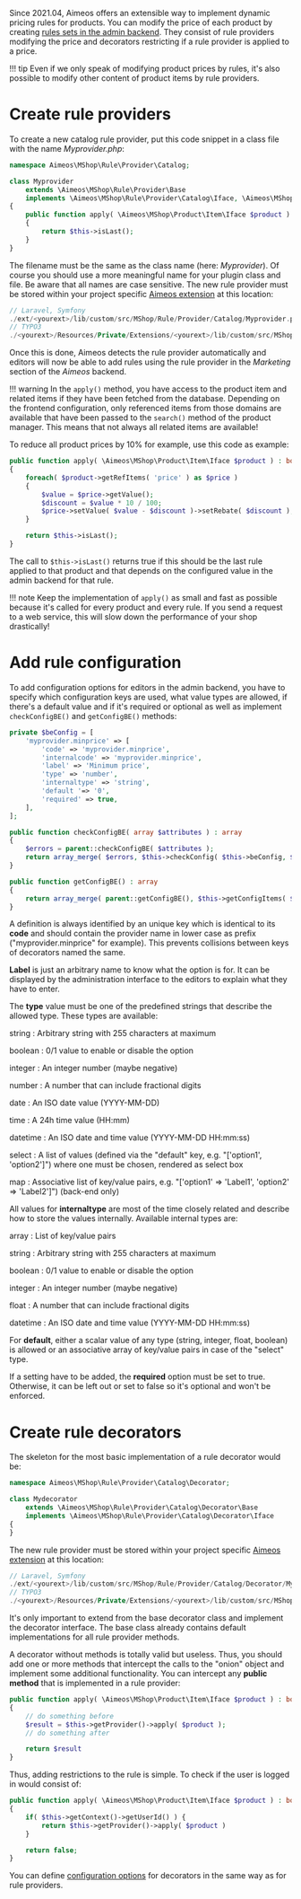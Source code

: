 Since 2021.04, Aimeos offers an extensible way to implement dynamic pricing rules for products. You can modify the price of each product by creating [rules sets in the admin backend](../manual/rules.md). They consist of rule providers modifying the price and decorators restricting if a rule provider is applied to a price.

!!! tip
    Even if we only speak of modifying product prices by rules, it's also possible to modify other content of product items by rule providers.

# Create rule providers

To create a new catalog rule provider, put this code snippet in a class file with the name *Myprovider.php*:

```php
namespace Aimeos\MShop\Rule\Provider\Catalog;

class Myprovider
	extends \Aimeos\MShop\Rule\Provider\Base
	implements \Aimeos\MShop\Rule\Provider\Catalog\Iface, \Aimeos\MShop\Rule\Provider\Factory\Iface
{
	public function apply( \Aimeos\MShop\Product\Item\Iface $product ) : bool
    {
        return $this->isLast();
    }
}
```

The filename must be the same as the class name (here: *Myprovider*). Of course you should use a more meaningful name for your plugin class and file. Be aware that all names are case sensitive. The new rule provider must be stored within your project specific [Aimeos extension](../developer/extensions.md) at this location:

```php
// Laravel, Symfony
./ext/<yourext>/lib/custom/src/MShop/Rule/Provider/Catalog/Myprovider.php
// TYPO3
./<yourext>/Resources/Private/Extensions/<yourext>/lib/custom/src/MShop/Rule/Provider/Catalog/Myprovider.php
```

Once this is done, Aimeos detects the rule provider automatically and editors will now be able to add rules using the rule provider in the *Marketing* section of the *Aimeos* backend.

!!! warning
    In the `apply()` method, you have access to the product item and related items if they have been fetched from the database. Depending on the frontend configuration, only referenced items from those domains are available that have been passed to the `search()` method of the product manager. This means that not always all related items are available!

To reduce all product prices by 10% for example, use this code as example:

```php
public function apply( \Aimeos\MShop\Product\Item\Iface $product ) : bool
{
	foreach( $product->getRefItems( 'price' ) as $price )
	{
		$value = $price->getValue();
		$discount = $value * 10 / 100;
		$price->setValue( $value - $discount )->setRebate( $discount );
	}

	return $this->isLast();
}
```

The call to `$this->isLast()` returns true if this should be the last rule applied to that product and that depends on the configured value in the admin backend for that rule.

!!! note
    Keep the implementation of `apply()` as small and fast as possible because it's called for every product and every rule. If you send a request to a web service, this will slow down the performance of your shop drastically!

# Add rule configuration

To add configuration options for editors in the admin backend, you have to specify which configuration keys are used, what value types are allowed, if there's a default value and if it's required or optional as well as implement `checkConfigBE()` and `getConfigBE()` methods:

```php
private $beConfig = [
    'myprovider.minprice' => [
        'code' => 'myprovider.minprice',
        'internalcode' => 'myprovider.minprice',
        'label' => 'Minimum price',
        'type' => 'number',
        'internaltype' => 'string',
        'default '=> '0',
        'required' => true,
    ],
];

public function checkConfigBE( array $attributes ) : array
{
	$errors = parent::checkConfigBE( $attributes );
	return array_merge( $errors, $this->checkConfig( $this->beConfig, $attributes ) );
}

public function getConfigBE() : array
{
	return array_merge( parent::getConfigBE(), $this->getConfigItems( $this->beConfig ) );
}
```

A definition is always identified by an unique key which is identical to its **code** and should contain the provider name in lower case as prefix ("myprovider.minprice" for example). This prevents collisions between keys of decorators named the same.

**Label** is just an arbitrary name to know what the option is for. It can be displayed by the administration interface to the editors to explain what they have to enter.

The **type** value must be one of the predefined strings that describe the allowed type. These types are available:

string
: Arbitrary string with 255 characters at maximum

boolean
: 0/1 value to enable or disable the option

integer
: An integer number (maybe negative)

number
:  A number that can include fractional digits

date
: An ISO date value (YYYY-MM-DD)

time
: A 24h time value (HH:mm)

datetime
: An ISO date and time value (YYYY-MM-DD HH:mm:ss)

select
: A list of values (defined via the "default" key, e.g. "['option1', 'option2']") where one must be chosen, rendered as select box

map
: Associative list of key/value pairs, e.g. "['option1' => 'Label1', 'option2' => 'Label2']") (back-end only)

All values for **internaltype** are most of the time closely related and describe how to store the values internally. Available internal types are:

array
: List of key/value pairs

string
: Arbitrary string with 255 characters at maximum

boolean
: 0/1 value to enable or disable the option

integer
: An integer number (maybe negative)

float
:  A number that can include fractional digits

datetime
: An ISO date and time value (YYYY-MM-DD HH:mm:ss)

For **default**, either a scalar value of any type (string, integer, float, boolean) is allowed or an associative array of key/value pairs in case of the "select" type.

If a setting have to be added, the **required** option must be set to true. Otherwise, it can be left out or set to false so it's optional and won't be enforced.

# Create rule decorators

The skeleton for the most basic implementation of a rule decorator would be:

```php
namespace Aimeos\MShop\Rule\Provider\Catalog\Decorator;

class Mydecorator
	extends \Aimeos\MShop\Rule\Provider\Catalog\Decorator\Base
	implements \Aimeos\MShop\Rule\Provider\Catalog\Decorator\Iface
{
}
```
The new rule provider must be stored within your project specific [Aimeos extension](../developer/extensions.md) at this location:

```php
// Laravel, Symfony
./ext/<yourext>/lib/custom/src/MShop/Rule/Provider/Catalog/Decorator/Mydecorator.php
// TYPO3
./<yourext>/Resources/Private/Extensions/<yourext>/lib/custom/src/MShop/Rule/Provider/Catalog/Decorator/Mydecorator.php
```

It's only important to extend from the base decorator class and implement the decorator interface. The base class already contains default implementations for all rule provider methods.

A decorator without methods is totally valid but useless. Thus, you should add one or more methods that intercept the calls to the "onion" object and implement some additional functionality. You can intercept any **public method** that is implemented in a rule provider:

```php
public function apply( \Aimeos\MShop\Product\Item\Iface $product ) : bool
{
    // do something before
    $result = $this->getProvider()->apply( $product );
    // do something after

    return $result
}
```

Thus, adding restrictions to the rule is simple. To check if the user is logged in would consist of:

```php
public function apply( \Aimeos\MShop\Product\Item\Iface $product ) : bool
{
	if( $this->getContext()->getUserId() ) {
	    return $this->getProvider()->apply( $product )
	}

	return false;
}
```

You can define [configuration options](#add-rule-configuration) for decorators in the same way as for rule providers.
